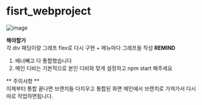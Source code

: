 # fisrt_webproject
![image](https://github.com/user-attachments/assets/999c8810-c1cb-4038-b35e-91ff26fc5bc4)

**해야할거**  
각 div 패딩이랑 그래프 flex로 다시 구현 + 메뉴마다 그래프들 작성
  **REMIND**

1. 배너빼고 다 통합했습니다
2. 메인 디비는 기본적으로 본인 디비와 맞게 설정하고 npm start 해주세요

** 주의사항 **  
이제부터 통합 끝나면 브랜치들 다지우고 통합된 화면 메인에서 브랜치로 가져가서 다시 따로 작업하면됩니다.
